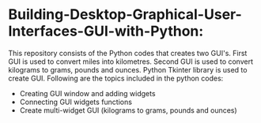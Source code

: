 # Building-Desktop-Graphical-User-Interfaces-GUI-with-Python:
This repository consists of the Python codes that creates two GUI's. First GUI is used to convert miles into kilometres. Second GUI is used to convert kilograms to grams, pounds and ounces. Python Tkinter library is used to create GUI. Following are the topics included in the python codes:
* Creating GUI window and adding widgets
* Connecting GUI widgets functions
* Create multi-widget GUI (kilograms to grams, pounds and ounces)
